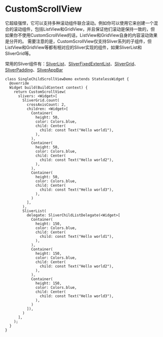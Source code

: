 ﻿# CustomScrollView

它超级强悍，它可以支持多种滚动组件联合滚动。例如你可以使用它来创建一个混合的滚动组件，包括ListView和GridView，并且保证他们滚动是保持一致的，但如果你不使用CustomScrollView的话，ListView和GridView自身的内容滚动效果是分开的。
需要注意的是，CustomScrollView仅支持Sliver系列的子组件，但ListView和GridView等都有相对应的Sliver实现的组件，如果SliverList和SliverGrid等。

常用的Sliver组件有：[SliverList](https://api.flutter.dev/flutter/widgets/SliverList-class.html)、[SliverFixedExtentList](https://api.flutter.dev/flutter/widgets/SliverFixedExtentList-class.html)、[SliverGrid](https://api.flutter.dev/flutter/widgets/SliverGrid-class.html)、[SliverPadding](https://api.flutter.dev/flutter/widgets/SliverPadding-class.html)、[SliverAppBar](https://api.flutter.dev/flutter/material/SliverAppBar-class.html)

```
class SingleChildScrollViewDemo extends StatelessWidget {
  @override
  Widget build(BuildContext context) {
    return CustomScrollView(
      slivers: <Widget>[
        SliverGrid.count(
          crossAxisCount: 2,
          children: <Widget>[
            Container(
              height: 50,
              color: Colors.blue,
              child: Center(
                child: const Text("Hello world1"),
              ),
            ),
            Container(
              height: 50,
              color: Colors.blue,
              child: Center(
                child: const Text("Hello world2"),
              ),
            ),
            Container(
              height: 50,
              color: Colors.blue,
              child: Center(
                child: const Text("Hello world3"),
              ),
            )
          ],
        ),
        SliverList(
          delegate: SliverChildListDelegate(<Widget>[
            Container(
              height: 150,
              color: Colors.blue,
              child: Center(
                child: const Text("Hello world1"),
              ),
            ),
            Container(
              height: 150,
              color: Colors.blue,
              child: Center(
                child: const Text("Hello world2"),
              ),
            ),
            Container(
              height: 150,
              color: Colors.blue,
              child: Center(
                child: const Text("Hello world3"),
              ),
            )
          ]),
        )
      ],
    );
  }
}

```
